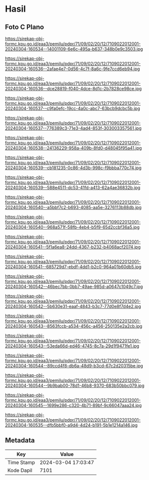 # Hasil

## Foto C Plano

https://sirekap-obj-formc.kpu.go.id/eaa3/pemilu/pdpr/71/09/02/20/12/7109022012001-20240304-160534--14001109-6e6c-495a-b637-348b0e9c3503.jpg

https://sirekap-obj-formc.kpu.go.id/eaa3/pemilu/pdpr/71/09/02/20/12/7109022012001-20240304-160536--2afae4e7-0d56-4c7f-8a6c-9fe7ccd6eb94.jpg

https://sirekap-obj-formc.kpu.go.id/eaa3/pemilu/pdpr/71/09/02/20/12/7109022012001-20240304-160536--dce28819-f040-4dce-8d1c-2b7828ce98ce.jpg

https://sirekap-obj-formc.kpu.go.id/eaa3/pemilu/pdpr/71/09/02/20/12/7109022012001-20240304-160537--c9fa0efc-19cc-4a0c-abc7-63bcb9dcbc5b.jpg

https://sirekap-obj-formc.kpu.go.id/eaa3/pemilu/pdpr/71/09/02/20/12/7109022012001-20240304-160537--776389c3-71e3-4ad4-853f-303003357561.jpg

https://sirekap-obj-formc.kpu.go.id/eaa3/pemilu/pdpr/71/09/02/20/12/7109022012001-20240304-160538--24136229-958a-409b-8fd0-d48045f95a41.jpg

https://sirekap-obj-formc.kpu.go.id/eaa3/pemilu/pdpr/71/09/02/20/12/7109022012001-20240304-160539--cb181235-0c86-4d3b-998c-f9bbba770c74.jpg

https://sirekap-obj-formc.kpu.go.id/eaa3/pemilu/pdpr/71/09/02/20/12/7109022012001-20240304-160539--588e4511-dc53-41fd-a413-62a4ae36832b.jpg

https://sirekap-obj-formc.kpu.go.id/eaa3/pemilu/pdpr/71/09/02/20/12/7109022012001-20240304-160540--a5bbf7c2-b693-4085-aa5e-3276113b88db.jpg

https://sirekap-obj-formc.kpu.go.id/eaa3/pemilu/pdpr/71/09/02/20/12/7109022012001-20240304-160540--968a571f-58fb-4eb4-b5f9-65d2ccbf36a5.jpg

https://sirekap-obj-formc.kpu.go.id/eaa3/pemilu/pdpr/71/09/02/20/12/7109022012001-20240304-160541--5f1a6ea8-24dd-4367-b232-b4068acf2074.jpg

https://sirekap-obj-formc.kpu.go.id/eaa3/pemilu/pdpr/71/09/02/20/12/7109022012001-20240304-160541--685729d7-ebdf-4dd1-b2c0-964a01b60db5.jpg

https://sirekap-obj-formc.kpu.go.id/eaa3/pemilu/pdpr/71/09/02/20/12/7109022012001-20240304-160542--46bec7bb-0bb7-49ae-985d-a0647c1049c7.jpg

https://sirekap-obj-formc.kpu.go.id/eaa3/pemilu/pdpr/71/09/02/20/12/7109022012001-20240304-160542--5b630e31-eaaf-4843-b3c7-77d0e8f7d4e2.jpg

https://sirekap-obj-formc.kpu.go.id/eaa3/pemilu/pdpr/71/09/02/20/12/7109022012001-20240304-160543--8563fccb-a534-456c-a456-250135e2a2cb.jpg

https://sirekap-obj-formc.kpu.go.id/eaa3/pemilu/pdpr/71/09/02/20/12/7109022012001-20240304-160543--53eda66d-ed46-4745-8c7a-29d1f9471fe1.jpg

https://sirekap-obj-formc.kpu.go.id/eaa3/pemilu/pdpr/71/09/02/20/12/7109022012001-20240304-160544--89ccd4f8-db6a-48d9-b3cd-67c2d20315be.jpg

https://sirekap-obj-formc.kpu.go.id/eaa3/pemilu/pdpr/71/09/02/20/12/7109022012001-20240304-160544--9b9bab00-78d1-46b8-9370-683b50bbc079.jpg

https://sirekap-obj-formc.kpu.go.id/eaa3/pemilu/pdpr/71/09/02/20/12/7109022012001-20240304-160545--1699e286-c320-4b71-89bf-9c66047aaa24.jpg

https://sirekap-obj-formc.kpu.go.id/eaa3/pemilu/pdpr/71/09/02/20/12/7109022012001-20240304-160535--dfb5bbf0-a9d4-4d24-b191-5b1e1214a146.jpg


## Metadata

| Key        | Value               |
| ---------- | ------------------- |
| Time Stamp | 2024-03-04 17:03:47 |
| Kode Dapil | 7101                |



